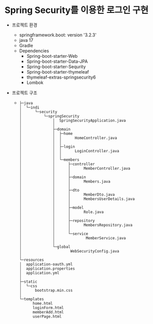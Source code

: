 # Spring Security를 이용한 로그인 구현

+ 프로젝트 환경
  + springframework.boot: version '3.2.3'
  + java 17
  + Gradle
  + Dependencies
    + Spring-boot-starter-Web
    + Spring-boot-starter-Data-JPA
    + Spring-boot-starter-Sequrity
    + Spring-boot-starter-thymeleaf
    + thymeleaf-extras-springsecurity6
    + Lombok

+ 프로젝트 구조
  + ```
    ├─java
    │  └─indi
    │      └─security
    │          └─springSecurity
    │              │  SpringSecurityApplication.java
    │              │
    │              ├─domain
    │              │  ├─home
    │              │  │      HomeController.java
    │              │  │
    │              │  ├─login
    │              │  │      LoginController.java
    │              │  │
    │              │  └─members
    │              │      ├─controller
    │              │      │      MemberController.java
    │              │      │
    │              │      ├─domain
    │              │      │      Members.java
    │              │      │
    │              │      ├─dto
    │              │      │      MemberDto.java
    │              │      │      MembersUserDetails.java
    │              │      │
    │              │      ├─model
    │              │      │      Role.java
    │              │      │
    │              │      ├─repository
    │              │      │      MembersRepository.java
    │              │      │
    │              │      └─service
    │              │              MemberService.java
    │              │
    │              └─global
    │                      WebSecurityConfig.java
    │
    └─resources
    │  application-oauth.yml
    │  application.properties
    │  application.yml
    │
    ├─static
    │  └─css
    │      bootstrap.min.css
    │
    └─templates
          home.html
          loginForm.html
          memberAdd.html
          userPage.html
    ```